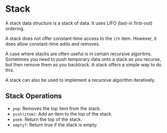 Stack
=====
A stack data structure is a stack of data. It uses LIFO (last-in first-out) ordering.

A stack does not offer constant-time access to the `ith` item. However, it does allow constant-time adds and removes.

A case where stacks are often useful is in certain recursive algoritms. Sometimes you need to push temporary data onto a stack as you recurse, but then remove them as you backtrack. A stack offers a simple way to do this.

A stack can also be used to implement a recursive algorithm iteratively.

Stack Operations
----------------
* `pop`: Removes the top item from the stack.
* `push(item)`: Add an item to the top of the stack.
* `peek`: Return the top of the stack.
* `empty?`: Return true if the stack is empty.
